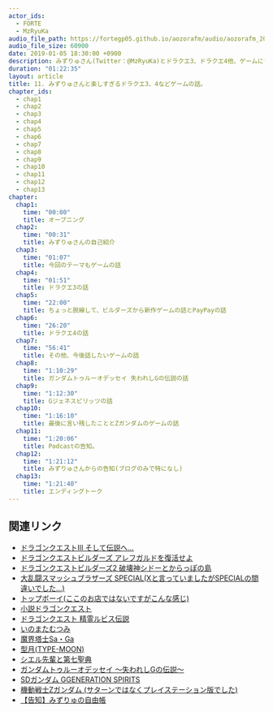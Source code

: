 ```yaml
---
actor_ids:
  - FORTE
  - MzRyuKa
audio_file_path: https://fortegp05.github.io/aozorafm/audio/aozorafm_20190105_01.mp3
audio_file_size: 60900
date: 2019-01-05 18:30:00 +0900
description: みずりゅさん(Twitter：@MzRyuKa)とドラクエ3、ドラクエ4他、ゲームについて楽しく語りました。
duration: "01:22:35"
layout: article
title: 11. みずりゅさんと楽しすぎるドラクエ3、4などゲームの話。
chapter_ids:
  - chap1
  - chap2
  - chap3
  - chap4
  - chap5
  - chap6
  - chap7
  - chap8
  - chap9
  - chap10
  - chap11
  - chap12
  - chap13
chapter:
  chap1:
    time: "00:00"
    title: オープニング
  chap2:
    time: "00:31"
    title: みずりゅさんの自己紹介
  chap3:
    time: "01:07"
    title: 今回のテーマもゲームの話
  chap4:
    time: "01:51"
    title: ドラクエ3の話
  chap5:
    time: "22:00"
    title: ちょっと脱線して、ビルダーズから新作ゲームの話とPayPayの話
  chap6:
    time: "26:20"
    title: ドラクエ4の話
  chap7:
    time: "56:41"
    title: その他、今後話したいゲームの話
  chap8:
    time: "1:10:29"
    title: ガンダムトゥルーオデッセイ 失われしGの伝説の話
  chap9:
    time: "1:12:30"
    title: Gジェネスピリッツの話
  chap10:
    time: "1:16:10"
    title: 最後に言い残したこととZガンダムのゲームの話
  chap11:
    time: "1:20:06"
    title: Podcastの告知。
  chap12:
    time: "1:21:12"
    title: みずりゅさんからの告知(ブログのみで特になし)
  chap13:
    time: "1:21:40"
    title: エンディングトーク
---
```


## 関連リンク
- [ドラゴンクエストIII そして伝説へ…](https://ja.wikipedia.org/wiki/%E3%83%89%E3%83%A9%E3%82%B4%E3%83%B3%E3%82%AF%E3%82%A8%E3%82%B9%E3%83%88III_%E3%81%9D%E3%81%97%E3%81%A6%E4%BC%9D%E8%AA%AC%E3%81%B8%E2%80%A6)
- [ドラゴンクエストビルダーズ アレフガルドを復活せよ](https://ja.wikipedia.org/wiki/%E3%83%89%E3%83%A9%E3%82%B4%E3%83%B3%E3%82%AF%E3%82%A8%E3%82%B9%E3%83%88%E3%83%93%E3%83%AB%E3%83%80%E3%83%BC%E3%82%BA_%E3%82%A2%E3%83%AC%E3%83%95%E3%82%AC%E3%83%AB%E3%83%89%E3%82%92%E5%BE%A9%E6%B4%BB%E3%81%9B%E3%82%88)
- [ドラゴンクエストビルダーズ2 破壊神シドーとからっぽの島](https://ja.wikipedia.org/wiki/%E3%83%89%E3%83%A9%E3%82%B4%E3%83%B3%E3%82%AF%E3%82%A8%E3%82%B9%E3%83%88%E3%83%93%E3%83%AB%E3%83%80%E3%83%BC%E3%82%BA2_%E7%A0%B4%E5%A3%8A%E7%A5%9E%E3%82%B7%E3%83%89%E3%83%BC%E3%81%A8%E3%81%8B%E3%82%89%E3%81%A3%E3%81%BD%E3%81%AE%E5%B3%B6)
- [大乱闘スマッシュブラザーズ SPECIAL(Xと言っていましたがSPECIALの間違いでした…)](https://ja.wikipedia.org/wiki/%E5%A4%A7%E4%B9%B1%E9%97%98%E3%82%B9%E3%83%9E%E3%83%83%E3%82%B7%E3%83%A5%E3%83%96%E3%83%A9%E3%82%B6%E3%83%BC%E3%82%BA_SPECIAL)
- [トップボーイ(ここのお店ではないですがこんな感じ)](https://twitter.com/topboyccc)
- [小説ドラゴンクエスト](https://ja.wikipedia.org/wiki/%E5%B0%8F%E8%AA%AC%E3%83%89%E3%83%A9%E3%82%B4%E3%83%B3%E3%82%AF%E3%82%A8%E3%82%B9%E3%83%88)
- [ドラゴンクエスト 精霊ルビス伝説](https://ja.wikipedia.org/wiki/%E3%83%89%E3%83%A9%E3%82%B4%E3%83%B3%E3%82%AF%E3%82%A8%E3%82%B9%E3%83%88_%E7%B2%BE%E9%9C%8A%E3%83%AB%E3%83%93%E3%82%B9%E4%BC%9D%E8%AA%AC)
- [いのまたむつみ](https://ja.wikipedia.org/wiki/%E3%81%84%E3%81%AE%E3%81%BE%E3%81%9F%E3%82%80%E3%81%A4%E3%81%BF)
- [魔界塔士Sa・Ga](https://ja.wikipedia.org/wiki/%E9%AD%94%E7%95%8C%E5%A1%94%E5%A3%ABSa%E3%83%BBGa)
- [型月(TYPE-MOON)](https://ja.wikipedia.org/wiki/TYPE-MOON)
- [シエル先輩と第七聖典](https://ja.wikipedia.org/wiki/%E6%9C%88%E5%A7%AB_(%E3%82%B2%E3%83%BC%E3%83%A0))
- [ガンダムトゥルーオデッセイ 〜失われしGの伝説〜](https://ja.wikipedia.org/wiki/%E3%82%AC%E3%83%B3%E3%83%80%E3%83%A0%E3%83%88%E3%82%A5%E3%83%AB%E3%83%BC%E3%82%AA%E3%83%87%E3%83%83%E3%82%BB%E3%82%A4_%E3%80%9C%E5%A4%B1%E3%82%8F%E3%82%8C%E3%81%97G%E3%81%AE%E4%BC%9D%E8%AA%AC%E3%80%9C)
- [SDガンダム GGENERATION SPIRITS](https://ja.wikipedia.org/wiki/SD%E3%82%AC%E3%83%B3%E3%83%80%E3%83%A0_GGENERATION#SD%E3%82%AC%E3%83%B3%E3%83%80%E3%83%A0_GGENERATION_SPIRITS)
- [機動戦士Ζガンダム (サターンではなくプレイステーション版でした)](https://ja.wikipedia.org/wiki/%E6%A9%9F%E5%8B%95%E6%88%A6%E5%A3%AB%CE%96%E3%82%AC%E3%83%B3%E3%83%80%E3%83%A0_(%E3%83%97%E3%83%AC%E3%82%A4%E3%82%B9%E3%83%86%E3%83%BC%E3%82%B7%E3%83%A7%E3%83%B3))
- [【告知】みずりゅの自由帳](https://mzryuka.hatenablog.jp/)

